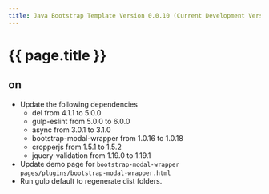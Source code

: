 ```yaml
---
title: Java Bootstrap Template Version 0.0.10 (Current Development Version)
---
```

# {{ page.title }}

## on
- Update the following dependencies
    - del from 4.1.1 to 5.0.0
    - gulp-eslint from 5.0.0 to 6.0.0
    - async from 3.0.1 to 3.1.0
    - bootstrap-modal-wrapper from 1.0.16 to 1.0.18
    - cropperjs from 1.5.1 to 1.5.2
    - jquery-validation from 1.19.0 to 1.19.1
- Update demo page for `bootstrap-modal-wrapper` `pages/plugins/bootstrap-modal-wrapper.html`
- Run gulp default to regenerate dist folders.
